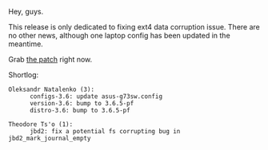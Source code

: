 Hey, guys.  
  
This release is only dedicated to fixing ext4 data corruption issue. There are no other news, although one laptop config has been updated in the meantime.  
  
Grab [the patch](http://pf.natalenko.name/sources/3.6/patch-3.6.5-pf.bz2) right now.  
  
Shortlog:  
  

    
    
    Oleksandr Natalenko (3):  
          configs-3.6: update asus-g73sw.config  
          version-3.6: bump to 3.6.5-pf  
          distro-3.6: bump to 3.6.5-pf  
      
    Theodore Ts'o (1):  
          jbd2: fix a potential fs corrupting bug in jbd2_mark_journal_empty
